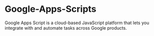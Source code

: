 # Google-Apps-Scripts
Google Apps Script is a cloud-based JavaScript platform that lets you integrate with and automate tasks across Google products.

